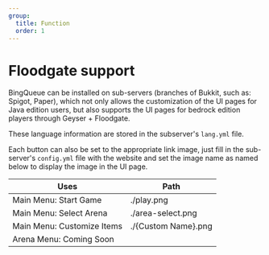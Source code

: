 ```yaml
---
group:
  title: Function
  order: 1
---
```


# Floodgate support

BingQueue can be installed on sub-servers (branches of Bukkit, such as: Spigot, Paper), which not only allows the customization of the UI pages for Java edition users, but also supports the UI pages for bedrock edition players through Geyser + Floodgate.

These language information are stored in the subserver's `lang.yml` file.

Each button can also be set to the appropriate link image, just fill in the sub-server's `config.yml` file with the website and set the image name as named below to display the image in the UI page.

| Uses                       | Path                |
| -------------------------- | ------------------- |
| Main Menu: Start Game      | ./play.png          |
| Main Menu: Select Arena    | ./area-select.png   |
| Main Menu: Customize Items | ./{Custom Name}.png |
| Arena Menu: Coming Soon    |                     |
